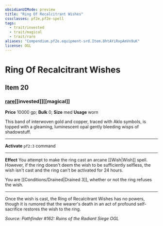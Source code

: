 ```yaml
---
obsidianUIMode: preview
title: "Ring Of Recalcitrant Wishes"
cssclasses: pf2e,pf2e-spell
tags:
  - trait/invested
  - trait/magical
  - trait/rare
aliases: "Compendium.pf2e.equipment-srd.Item.8htAYiRxpAmVn9uK"
license: OGL
---
```

# Ring Of Recalcitrant Wishes
## Item 20
### [rare](rare.md "Rare Rarity Trait")[[invested]][[magical]]


**Price** 10000 gp; 
**Bulk** 0; **Size** med
**Usage** worn

This band of interwoven gold and copper, traced with Aklo symbols, is topped with a gleaming, luminescent opal gently bleeding wisps of shadowstuff.

* * *

**Activate** `pf2:3` command

* * *

**Effect** You attempt to make the ring cast an arcane [[Wish|Wish]] spell. However, if the ring doesn't deem the wish to be sufficiently selfless, the wish isn't cast and the ring can't be activated for 24 hours.

You are [[Conditions/Drained|Drained 3]], whether or not the ring refuses the wish.

* * *

Once the wish is cast, the Ring of Recalcitrant Wishes has no powers, though it is rumored that the wearer's death in an act of profound self-sacrifice restores the wish to the ring.

*Source: Pathfinder #162: Ruins of the Radiant Siege*
*OGL*
